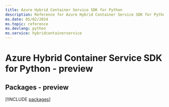 ```yaml
---
title: Azure Hybrid Container Service SDK for Python
description: Reference for Azure Hybrid Container Service SDK for Python
ms.date: 05/02/2024
ms.topic: reference
ms.devlang: python
ms.service: hybridcontainerservice
---
```

# Azure Hybrid Container Service SDK for Python - preview
## Packages - preview
[!INCLUDE [packages](hybrid-container-service-index.md)]